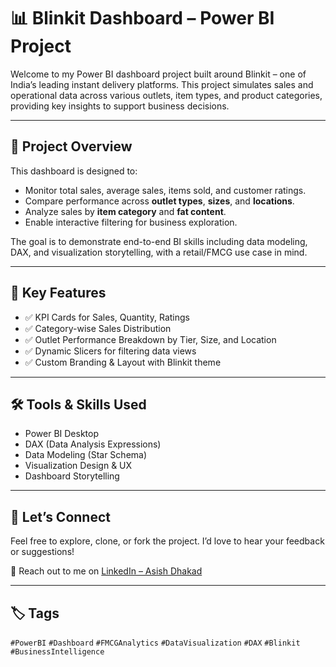 # 📊 Blinkit Dashboard – Power BI Project

Welcome to my Power BI dashboard project built around Blinkit – one of India’s leading instant delivery platforms. This project simulates sales and operational data across various outlets, item types, and product categories, providing key insights to support business decisions.

---

## 🚀 Project Overview

This dashboard is designed to:
- Monitor total sales, average sales, items sold, and customer ratings.
- Compare performance across **outlet types**, **sizes**, and **locations**.
- Analyze sales by **item category** and **fat content**.
- Enable interactive filtering for business exploration.

The goal is to demonstrate end-to-end BI skills including data modeling, DAX, and visualization storytelling, with a retail/FMCG use case in mind.

---

## 📌 Key Features

- ✅ KPI Cards for Sales, Quantity, Ratings
- ✅ Category-wise Sales Distribution
- ✅ Outlet Performance Breakdown by Tier, Size, and Location
- ✅ Dynamic Slicers for filtering data views
- ✅ Custom Branding & Layout with Blinkit theme

---

## 🛠️ Tools & Skills Used

- Power BI Desktop
- DAX (Data Analysis Expressions)
- Data Modeling (Star Schema)
- Visualization Design & UX
- Dashboard Storytelling

---

## 🤝 Let’s Connect

Feel free to explore, clone, or fork the project. I’d love to hear your feedback or suggestions!

📩 Reach out to me on [LinkedIn – Asish Dhakad](https://www.linkedin.com/in/asish-dhakad-a0492324a)

---

## 🏷️ Tags

`#PowerBI` `#Dashboard` `#FMCGAnalytics` `#DataVisualization` `#DAX` `#Blinkit` `#BusinessIntelligence`
